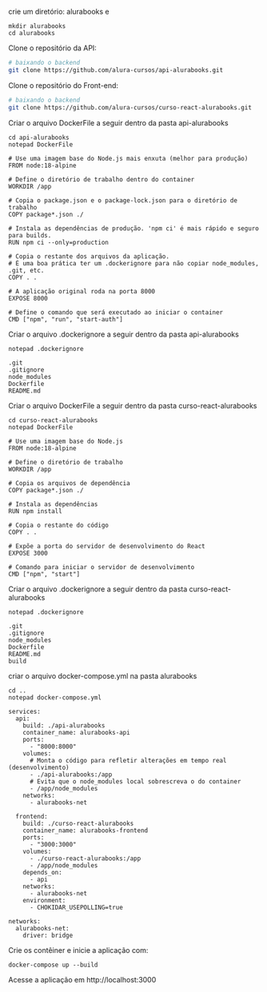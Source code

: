 

crie um diretório: alurabooks e 
```
mkdir alurabooks
cd alurabooks

```

Clone o repositório da API:

```bash
# baixando o backend
git clone https://github.com/alura-cursos/api-alurabooks.git
```

Clone o repositório do Front-end:
```bash
# baixando o backend
git clone https://github.com/alura-cursos/curso-react-alurabooks.git
```

Criar o arquivo DockerFile a seguir dentro da pasta api-alurabooks

```
cd api-alurabooks
notepad DockerFile
```


```
# Use uma imagem base do Node.js mais enxuta (melhor para produção)
FROM node:18-alpine

# Define o diretório de trabalho dentro do container
WORKDIR /app

# Copia o package.json e o package-lock.json para o diretório de trabalho
COPY package*.json ./

# Instala as dependências de produção. 'npm ci' é mais rápido e seguro para builds.
RUN npm ci --only=production

# Copia o restante dos arquivos da aplicação.
# É uma boa prática ter um .dockerignore para não copiar node_modules, .git, etc.
COPY . .

# A aplicação original roda na porta 8000
EXPOSE 8000

# Define o comando que será executado ao iniciar o container
CMD ["npm", "run", "start-auth"]
```

Criar o arquivo .dockerignore a seguir dentro da pasta api-alurabooks

```
notepad .dockerignore
```

```
.git
.gitignore
node_modules
Dockerfile
README.md
```

Criar o arquivo DockerFile a seguir dentro da pasta curso-react-alurabooks

```
cd curso-react-alurabooks
notepad DockerFile
```

```
# Use uma imagem base do Node.js
FROM node:18-alpine

# Define o diretório de trabalho
WORKDIR /app

# Copia os arquivos de dependência
COPY package*.json ./

# Instala as dependências
RUN npm install

# Copia o restante do código
COPY . .

# Expõe a porta do servidor de desenvolvimento do React
EXPOSE 3000

# Comando para iniciar o servidor de desenvolvimento
CMD ["npm", "start"]
```

Criar o arquivo .dockerignore a seguir dentro da pasta curso-react-alurabooks
```
notepad .dockerignore
```

```
.git
.gitignore
node_modules
Dockerfile
README.md
build
```



criar o arquivo docker-compose.yml na pasta alurabooks
```
cd ..
notepad docker-compose.yml
```

```
services:
  api:
    build: ./api-alurabooks
    container_name: alurabooks-api
    ports:
      - "8000:8000"
    volumes:
      # Monta o código para refletir alterações em tempo real (desenvolvimento)
      - ./api-alurabooks:/app
      # Evita que o node_modules local sobrescreva o do container
      - /app/node_modules
    networks:
      - alurabooks-net

  frontend:
    build: ./curso-react-alurabooks
    container_name: alurabooks-frontend
    ports:
      - "3000:3000"
    volumes:
      - ./curso-react-alurabooks:/app
      - /app/node_modules
    depends_on:
      - api
    networks:
      - alurabooks-net
    environment:
      - CHOKIDAR_USEPOLLING=true

networks:
  alurabooks-net:
    driver: bridge

```


Crie os contêiner e inicie a aplicação com:
```
docker-compose up --build
```

Acesse a aplicação em http://localhost:3000